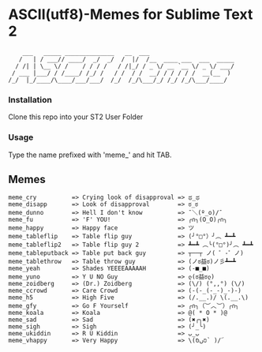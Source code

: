 ASCII(utf8)-Memes for Sublime Text 2
===

	    ___   _____ ______________   __  ___
	   /   | / ___// ____/  _/  _/  /  |/  /__  ____ ___  ___  _____
	  / /| | \__ \/ /    / / / /   / /|_/ / _ \/ __ `__ \/ _ \/ ___/
	 / ___ |___/ / /____/ /_/ /   / /  / /  __/ / / / / /  __(__  )
	/_/  |_/____/\____/___/___/  /_/  /_/\___/_/ /_/ /_/\___/____/


### Installation
Clone this repo into your ST2 User Folder

### Usage
Type the name prefixed with 'meme_' and hit TAB.

## Memes

	meme_cry          => Crying look of disapproval => ಥ_ಥ
	meme_disapp       => Look of disapproval        => ಠ_ಠ
	meme_dunno        => Hell I don't know          => ¯＼(º_o)/¯
	meme_fu           => 'F' YOU!                   => ╭∩╮(Ο_Ο)╭∩╮
	meme_happy        => Happy face                 => ツ
	meme_tableflip    => Table flip guy             => (╯°□°）╯︵ ┻━┻
	meme_tableflip2   => Table flip guy 2           => ┻━┻ ︵╰(°□°)╯︵ ┻━┻
	meme_tableputback => Table put back guy         => ┬──┬ ﻿ノ( ゜-゜ノ)
	meme_tablethrow   => Table throw guy            => (ノಠ益ಠ)ノ彡┻━┻
	meme_yeah         => Shades YEEEEAAAAAH         => (-■_■)
	meme_yuno         => Y U NO Guy                 => ლ(ಠ益ಠლ)
	meme_zoidberg     => (Dr.) Zoidberg             => (\/) (°,,°) (\/)
	meme_ccrowd       => Care Crowd 				=> (-(-_(-_-)_-)-)
	meme_h5           => High Five					=> (/.__.)/ \(.__.\)
	meme_gfy          => Go F Yourself		        => ╭∩╮（︶︿︶）╭∩╮
	meme_koala        => Koala 						=> @( * O * )@
	meme_sad          => Sad 						=> (✖╭╮✖)
	meme_sigh         => Sigh                       => (╯_╰)
	meme_ukiddin      => R U Kiddin                 => ب_ب
	meme_vhappy       => Very Happy                 => \(סּںסּَ` )/ۜ